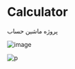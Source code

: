 # Calculator

پروژه ماشین حساب 

![image](https://user-images.githubusercontent.com/113113830/189680471-bc31558f-5754-4c51-a3ff-276b39c57792.png)


![p](https://user-images.githubusercontent.com/113113830/189680772-557a6845-1d14-4de5-9835-06a63649b457.gif)
